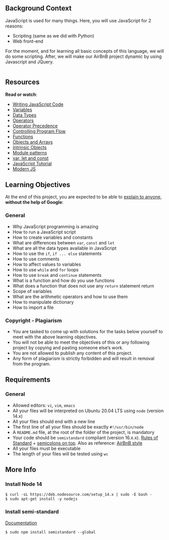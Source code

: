 <div class="panel panel-default" id="project-description">
  <div class="panel-body">
    <h2>Background Context</h2>

<p>JavaScript is used for many things. Here, you will use JavaScript for 2 reasons:</p>

<ul>
<li>Scripting (same as we did with Python)</li>
<li>Web front-end</li>
</ul>

<p>For the moment, and for learning all basic concepts of this language, we will do some scripting.
After, we will make our AirBnB project dynamic by using Javascript and JQuery.</p>

<p><img src="https://s3.amazonaws.com/intranet-projects-files/holbertonschool-higher-level_programming+/303/Javascript-535.png.jpeg" alt="" loading="lazy" style=""></p>

<h2>Resources</h2>

<p><strong>Read or watch</strong>:</p>

<ul>
<li><a href="/rltoken/3HLjEesLsmyWfRUWnxgUGg" title="Writing JavaScript Code" target="_blank">Writing JavaScript Code</a> </li>
<li><a href="/rltoken/zgOWmcpVLZFEmFlmuwayyg" title="Variables" target="_blank">Variables</a> </li>
<li><a href="/rltoken/VPd6JWaLrwOBzjAeXNAEqg" title="Data Types" target="_blank">Data Types</a> </li>
<li><a href="/rltoken/3HLjEesLsmyWfRUWnxgUGg" title="Operators" target="_blank">Operators</a> </li>
<li><a href="/rltoken/PHtcJJk30gBNmlFQ9R4RVg" title="Operator Precedence" target="_blank">Operator Precedence</a> </li>
<li><a href="/rltoken/tsreKcNh_KmTmLPHsfvJRw" title="Controlling Program Flow" target="_blank">Controlling Program Flow</a> </li>
<li><a href="/rltoken/e3EfHIxICdIncGBwwIDbXQ" title="Functions" target="_blank">Functions</a> </li>
<li><a href="/rltoken/jg7IbvJpV2oLIKgqOAQH1g" title="Objects and Arrays" target="_blank">Objects and Arrays</a> </li>
<li><a href="/rltoken/jg7IbvJpV2oLIKgqOAQH1g" title="Intrinsic Objects" target="_blank">Intrinsic Objects</a> </li>
<li><a href="/rltoken/g-MgvO09Ur02RhM63gVyXw" title="Module patterns" target="_blank">Module patterns</a> </li>
<li><a href="/rltoken/gJi61GeJTRX0g-M0Rx-0Iw" title="var, let and const" target="_blank">var, let and const</a> </li>
<li><a href="/rltoken/Y8hkOcy5jO22lQGyF6_NiA" title="JavaScript Tutorial" target="_blank">JavaScript Tutorial</a> </li>
<li><a href="/rltoken/NZawtiBjWUpiojnrtVywNw" title="Modern JS" target="_blank">Modern JS</a> </li>
</ul>

<h2>Learning Objectives</h2>

<p>At the end of this project, you are expected to be able to <a href="/rltoken/UFSXQvb7c_45LRd6SdzFTg" title="explain to anyone" target="_blank">explain to anyone</a>, <strong>without the help of Google</strong>:</p>

<h3>General</h3>

<ul>
<li>Why JavaScript programming is amazing</li>
<li>How to run a JavaScript script</li>
<li>How to create variables and constants</li>
<li>What are differences between <code>var</code>, <code>const</code> and <code>let</code></li>
<li>What are all the data types available in JavaScript</li>
<li>How to use the <code>if</code>, <code>if ... else</code> statements</li>
<li>How to use comments</li>
<li>How to affect values to variables</li>
<li>How to use <code>while</code> and <code>for</code> loops</li>
<li>How to use <code>break</code> and <code>continue</code> statements</li>
<li>What is a function and how do you use functions</li>
<li>What does a function that does not use any <code>return</code> statement return</li>
<li>Scope of variables</li>
<li>What are the arithmetic operators and how to use them</li>
<li>How to manipulate dictionary</li>
<li>How to import a file</li>
</ul>

<h3>Copyright - Plagiarism</h3>

<ul>
<li>You are tasked to come up with solutions for the tasks below yourself to meet with the above learning objectives.</li>
<li>You will not be able to meet the objectives of this or any following project by copying and pasting someone else’s work. </li>
<li>You are not allowed to publish any content of this project.</li>
<li>Any form of plagiarism is strictly forbidden and will result in removal from the program.</li>
</ul>

<h2>Requirements</h2>

<h3>General</h3>

<ul>
<li>Allowed editors: <code>vi</code>, <code>vim</code>, <code>emacs</code></li>
<li>All your files will be interpreted on Ubuntu 20.04 LTS using <code>node</code> (version 14.x)</li>
<li>All your files should end with a new line</li>
<li>The first line of all your files should be exactly <code>#!/usr/bin/node</code></li>
<li>A <code>README.md</code> file, at the root of the folder of the project, is mandatory</li>
<li>Your code should be <code>semistandard</code> compliant (version 16.x.x). <a href="/rltoken/1T1yg1vOAChRN20Yyz8crw" title="Rules of Standard" target="_blank">Rules of Standard</a> + <a href="/rltoken/35q5Pc6A6KWPyd3kGeRQFg" title="semicolons on top" target="_blank">semicolons on top</a>. Also as reference: <a href="/rltoken/ilo9MmB3u0utJZjZat-W3Q" title="AirBnB style" target="_blank">AirBnB style</a></li>
<li>All your files must be executable</li>
<li>The length of your files will be tested using <code>wc</code></li>
</ul>

<h2>More Info</h2>

<h3>Install Node 14</h3>

<pre style="position: relative;"><code>$ curl -sL https://deb.nodesource.com/setup_14.x | sudo -E bash -
$ sudo apt-get install -y nodejs
</code><div class="open_grepper_editor" title="Edit &amp; Save To Grepper"></div></pre>

<h3>Install semi-standard</h3>

<p><a href="/rltoken/35q5Pc6A6KWPyd3kGeRQFg" title="Documentation" target="_blank">Documentation</a></p>

<pre style="position: relative;"><code>$ sudo npm install semistandard --global
</code><div class="open_grepper_editor" title="Edit &amp; Save To Grepper"></div></pre>

  </div>
</div>